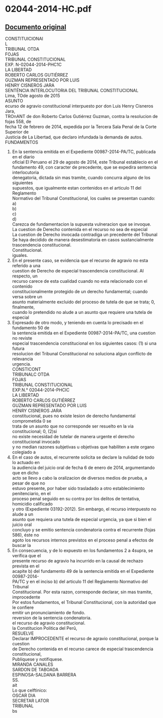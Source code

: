
02044-2014-HC.pdf
=================
  
[Documento original](https://tc.gob.pe/jurisprudencia/2015/02044-2014-HC.pdf)  
---  
CONSTITUICIONAI  
L  
TRIBUNAL OTDA  
FOJAS  
TRIBUNAL CONSTITUCIONAL  
EXP. N-02044-2014-PHC1C  
LA LIBERTAD  
ROBERTO CARLOS GUTIÉRREZ  
GUZMAN REPRESENTADO POR LUIS  
HENRY CISNEROS JARA  
SENTÉNCIA INTERLOCUTORIA DEL TRIBUNAL CONSTITUCIONAL  
Lima, TOde agosto de 2015  
ASUNTO  
ecurso de agravio constitucional interpuesto por don Luis Henry Cisneros Jara,  
TROnANT de don Roberto Carlos Gutiérrez Guzman, contra la resolucion de fojas 558, de  
fecha 12 de febrero de 2014, expedida por la Tercera Sala Penal de la Corte Superior de  
Justicia de La Libertad, que declaro infundada la demanda de autos.  
FUNDAMENTOS  
1. En la sentencia emitida en el Expediente 00987-2014-PA/TC, publicada en el diario  
oficial El Peruano el 29 de agosto de 2014, este Tribunal establecio en el  
fundamento 49, con caracter de precedente, que se expedira sentencia interlocutoria  
denegatoria, dictada sin mas tramite, cuando concurra alguno de los siguientes  
supuestos, que igualmente estan contenidos en el articulo 11 del Reglamento  
Normativo del Tribunal Constitucional, los cuales se presentan cuando:  
a)  
b)  
c)  
d)  
Carezca de fundamentacion la supuesta vulneracion que se invoque.  
La cuestion de Derecho contenida en el recurso no sea de especial  
La cuestion de Derecho invocada contradiga un precedente del Tribunal  
Se haya decidido de manera desestimatoria en casos sustancialmente  
trascendencia constitucional.  
Constitucional.  
iguales.  
2. En el presente caso, se evidencia que el recurso de agravio no esta referido a una  
cuestion de Derecho de especial trascendencia constitucional. Al respecto, un  
recurso carece de esta cualidad cuando no esta relacionado con el contenido  
constitucionalmente protegido de un derecho fundamental; cuando versa sobre un  
asunto materialmente excluido del proceso de tutela de que se trata; 0, finalmente,  
cuando lo pretendido no alude a un asunto que requiere una tutela de especial  
3. Expresado de otro modo, y teniendo en cuenta lo precisado en el fundamento 50 de  
la sentencia emitida en el Expediente 00987-2014-PA/TC, una cuestion no reviste  
especial trascendencia constitucional en los siguientes casos: (1) si una futura  
resolucion del Tribunal Constitucional no soluciona algun conflicto de relevancia  
urgencia.  
CONSTICONT  
TRIBUNALC OTDA  
FOJAS  
TRIBUNAL CONSTITUCIONAL  
EXP.N.° 02044-2014-PHCIC  
LA LIBERTAD  
ROBERTO CARLOS GUTIÉRREZ  
GUZMAN REPRESENTADO POR LUIS  
HENRY CISNEROS JARA  
constitucional, pues no existe lesion de derecho fundamental comprometida 0 se  
trata de un asunto que no corresponde ser resuelto en la via constitucional; 0, (2)si  
no existe necesidad de tutelar de manera urgente el derecho constitucional invocado  
y no median razones subjetivas u objetivas que habiliten a este organo colegiado a  
4. En el caso de autos, el recurrente solicita se declare la nulidad de todo lo actuado en  
la audiencia del juicio oral de fecha 6 de enero de 2014, argumentando que en dicho  
acto se llevo a cabo la oralizacion de diversos medios de prueba, a pesar de que no  
estuvo presente, por haber sido trasladado a otro establecimiento penitenciario, en el  
proceso penal seguido en su contra por los delitos de tentativa, homicidio calificado  
y otro (Expediente 03192-2012). Sin embargo, el recurso interpuesto no alude a un  
asunto que requiera una tutela de especial urgencia, ya que si bien el juicio oral  
concluyo y se emitio sentencia condenatoria contra el recurrente (fojas 586), éste no  
agoto los recursos internos previstos en el proceso penal a efectos de buscar la  
5. En consecuencia, y de lo expuesto en los fundamentos 2 a 4supra, se verifica que el  
presente recurso de agravio ha incurrido en la causal de rechazo prevista en el  
acapite b) del fundamento 49 de la sentencia emitida en el Expediente 00987-2014-  
PA/TC y en el inciso b) del articulo 11 del Reglamento Normativo del Tribunal  
Constitucional. Por esta razon, corresponde declarar, sin mas tramite, improcedente  
Por estos fundamentos, el Tribunal Constitucional, con la autoridad que le confiere  
emitir un pronunciamiento de fondo.  
reversion de la sentencia condenatoria.  
el recurso de agravio constitucional.  
la Constitucion Politica del Perû,  
RESUELVE  
Declarar IMPROCEDENTE el recurso de agravio constitucional, porque la cuestion  
de Derecho contenida en el recurso carece de especial trascendencia constitucional,  
Publiquese y notifiquese.  
MIRANDA CANALES  
SARDON DE TABOADA  
ESPINOSA-SALDANA BARRERA  
SS.  
ait  
Lo que celftinico:  
OSCAR DIA  
SECRETAR LATOR  
TRIBUNAL  
bs
